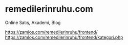 # remedilerinruhu.com
Online Satış, Akademi, Blog



https://zamlos.com/remedilerinruhu/frontend/
https://zamlos.com/remedilerinruhu/frontend/kategori.php
